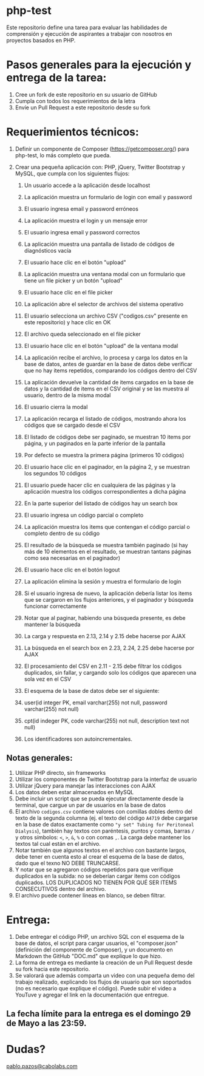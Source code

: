 # php-test

Este repositorio define una tarea para evaluar las habilidades de comprensión y ejecución de aspirantes a trabajar con nosotros en proyectos basados en PHP.

# Pasos generales para la ejecución y entrega de la tarea:

1. Cree un fork de este repositorio en su usuario de GitHub
2. Cumpla con todos los requerimientos de la letra
3. Envíe un Pull Request a este repositorio desde su fork

# Requerimientos técnicos:

1. Definir un componente de Composer (https://getcomposer.org/) para php-test, lo más completo que pueda.
2. Crear una pequeña aplicación con: PHP, jQuery, Twitter Bootstrap y MySQL, que cumpla con los siguientes flujos:
   
   1. Un usuario accede a la aplicación desde localhost
   2. La aplicación muestra un formulario de login con email y password
   3. El usuario ingresa email y password erróneos
   4. La aplicación muestra el login y un mensaje error
   5. El usuario ingresa email y password correctos

   6. La aplicación muestra una pantalla de listado de códigos de diagnósticos vacía
   7. El usuario hace clic en el botón "upload"
   8. La aplicación muestra una ventana modal con un formulario que tiene un file picker y un botón "upload"
   9. El usuario hace clic en el file picker
   10. La aplicación abre el selector de archivos del sistema operativo
   11. El usuario selecciona un archivo CSV ("codigos.csv" presente en este repositorio) y hace clic en OK
   12. El archivo queda seleccionado en el file picker
   13. El usuario hace clic en el botón "upload" de la ventana modal

   14. La aplicación recibe el archivo, lo procesa y carga los datos en la base de datos, antes de guardar en la base de datos debe verificar que no hay items repetidos, comparando los códigos dentro del CSV
   15. La aplicación devuelve la cantidad de items cargados en la base de datos y la cantidad de items en el CSV original y se las muestra al usuario, dentro de la misma modal
   
   16. El usuario cierra la modal
   17. La aplicación recarga el listado de códigos, mostrando ahora los códigos que se cargado desde el CSV

   18. El listado de códigos debe ser paginado, se muestran 10 items por página, y un paginados en la parte inferior de la pantalla
   19. Por defecto se muestra la primera página (primeros 10 códigos)
   20. El usuario hace clic en el paginador, en la página 2, y se muestran los segundos 10 códigos
   21. El usuario puede hacer clic en cualquiera de las páginas y la aplicación muestra los códigos correspondientes a dicha página
   
   22. En la parte superior del listado de códigos hay un search box
   23. El usuario ingresa un código parcial o completo
   24. La aplicación muestra los items que contengan el código parcial o completo dentro de su código
   25. El resultado de la búsqueda se muestra también paginado (si hay más de 10 elementos en el resultado, se muestran tantans páginas como sea necesarias en el paginador)

   26. El usuario hace clic en el botón logout
   27. La aplicación elimina la sesión y muestra el formulario de login

   28. Si el usuario ingresa de nuevo, la aplicación debería listar los items que se cargaron en los flujos anteriores, y el paginador y búsqueda funcionar correctamente
  
   29. Notar que al paginar, habiendo una búsqueda presente, es debe mantener la búsqueda
  
   3. La carga y respuesta en 2.13, 2.14 y 2.15 debe hacerse por AJAX
   4. La búsqueda en el search box en 2.23, 2.24, 2.25 debe hacerse por AJAX
   5. El procesamiento del CSV en 2.11 - 2.15 debe filtrar los códigos duplicados, sin fallar, y cargando solo los códigos que aparecen una sola vez en el CSV
   
   6. El esquema de la base de datos debe ser el siguiente:
  
   1. user(id integer PK, email varchar(255) not null, password varchar(255) not null)
   2. cpt(id indeger PK, code varchar(255) not null, description text not null)
   3. Los identificadores son autoincrementales.

## Notas generales:

1. Utilizar PHP directo, sin frameworks
2. Utilizar los componentes de Twitter Bootstrap para la interfaz de usuario
3. Utilizar jQuery para manejar las interacciones con AJAX
4. Los datos deben estar almacenados en MySQL
5. Debe incluir un script que se pueda ejecutar directamente desde la terminal, que cargue un par de usuarios en la base de datos
6. El archivo `codigos.csv` contiene valores con comillas dobles dentro del texto de la segunda columna (ej. el texto del código `A4719` debe cargarse en la base de datos exactamente como `"y set" Tubing for Peritoneal Dialysis`), también hay textos con paréntesis, puntos y comas, barras `/` y otros símbolos: `<`, `>`, `&`, `%` o con comas `,`. La carga debe mantener los textos tal cual están en el archivo.
7. Notar también que algunos textos en el archivo con bastante largos, debe tener en cuenta esto al crear el esquema de la base de datos, dado que el texno NO DEBE TRUNCARSE.
8. Y notar que se agregaron códigos repetidos para que verifique duplicados en la subida: no se deberían cargar items con códigos duplicados. LOS DUPLICADOS NO TIENEN POR QUÉ SER ITEMS CONSECUTIVOS dentro del archivo.
9. El archivo puede contener líneas en blanco, se deben filtrar.

# Entrega:

1. Debe entregar el código PHP, un archivo SQL con el esquema de la base de datos, el script para cargar usuarios, el "composer.json" (definición del componente de Composer), y un documento en Markdown the GitHub "DOC.md" que explique lo que hizo.
2. La forma de entrega es mediante la creación de un Pull Request desde su fork hacia este repositorio.
3. Se valorará que además comparta un video con una pequeña demo del trabajo realizado, explicando los flujos de usuario que son soportados (no es necesario que explique el código). Puede subir el video a YouTuve y agregar el link en la documentación que entregue.

## La fecha límite para la entrega es el domingo 29 de Mayo a las 23:59.

# Dudas?

pablo.pazos@cabolabs.com
